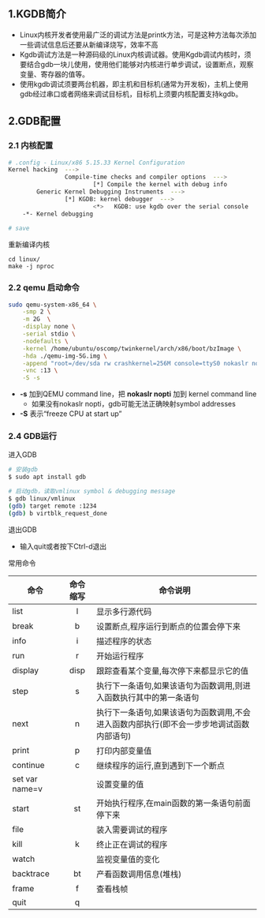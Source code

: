 

## 1.KGDB简介

- Linux内核开发者使用最广泛的调试方法是printk方法，可是这种方法每次添加一些调试信息后还要从新编译烧写，效率不高
- Kgdb调试方法是一种源码级的Linux内核调试器。使用Kgdb调试内核时，须要结合gdb一块儿使用，使用他们能够对内核进行单步调试，设置断点，观察变量、寄存器的值等。
- 使用kgdb调试须要两台机器，即主机和目标机(通常为开发板)，主机上使用gdb经过串口或者网络来调试目标机，目标机上须要内核配置支持kgdb。



## 2.GDB配置

### 2.1 内核配置

```sh
# .config - Linux/x86 5.15.33 Kernel Configuration
Kernel hacking  --->
				Compile-time checks and compiler options  --->
						[*] Compile the kernel with debug info
        Generic Kernel Debugging Instruments  --->
        		[*] KGDB: kernel debugger  --->
        				<*>   KGDB: use kgdb over the serial console
    -*- Kernel debugging
    
# save 
```

重新编译内核

```
cd linux/
make -j nproc
```



### 2.2 qemu 启动命令

```sh
sudo qemu-system-x86_64 \
    -smp 2 \
    -m 2G  \
    -display none \
    -serial stdio \
    -nodefaults \
    -kernel /home/ubuntu/oscomp/twinkernel/arch/x86/boot/bzImage \
    -hda ./qemu-img-5G.img \
    -append "root=/dev/sda rw crashkernel=256M console=ttyS0 nokaslr nopti"   \
    -vnc :13 \
    -S -s
```

- **-s** 加到QEMU command line，把 **nokaslr nopti** 加到 kernel command line
  - 如果没有nokaslr nopti，gdb可能无法正确映射symbol addresses
- **-S** 表示“freeze CPU at start up”



### 2.4 GDB运行

进入GDB

```sh
# 安装gdb
$ sudo apt install gdb

# 启动gdb，读取vmlinux symbol & debugging message
$ gdb linux/vmlinux
(gdb) target remote :1234
(gdb) b virtblk_request_done
```

退出GDB

- 输入quit或者按下Ctrl-d退出



常用命令

| **命令**       |  **命令缩写**   | **命令说明**                                                 |
| -------------- | :-------------: | ------------------------------------------------------------ |
| list           |        l        | 显示多行源代码                                               |
| break          |        b        | 设置断点,程序运行到断点的位置会停下来                        |
| info           |        i        | 描述程序的状态                                               |
| run            |        r        | 开始运行程序                                                 |
| display        |      disp       | 跟踪查看某个变量,每次停下来都显示它的值                      |
| step           |        s        | 执行下一条语句,如果该语句为函数调用,则进入函数执行其中的第一条语句 |
| next           |        n        | 执行下一条语句,如果该语句为函数调用,不会进入函数内部执行(即不会一步步地调试函数内部语句) |
| print          |        p        | 打印内部变量值                                               |
| continue       |        c        | 继续程序的运行,直到遇到下一个断点                            |
| set var name=v |                 | 设置变量的值                                                 |
| start          |       st        | 开始执行程序,在main函数的第一条语句前面停下来                |
| file           | <img width=50/> | 装入需要调试的程序                                           |
| kill           |        k        | 终止正在调试的程序                                           |
| watch          |                 | 监视变量值的变化                                             |
| backtrace      |       bt        | 产看函数调用信息(堆栈)                                       |
| frame          |        f        | 查看栈帧                                                     |
| quit           |        q        |                                                              |
